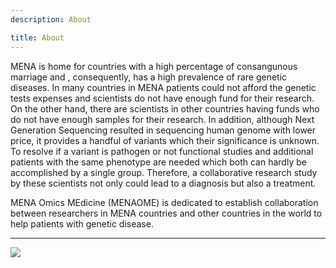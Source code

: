 ```yaml
---
description: About

title: About
---
```


MENA is home for countries with a high percentage of consangunous marriage and , consequently, has a high prevalence of rare genetic diseases. In many countries in MENA patients could not afford the genetic tests expenses and scientists do not have enough fund for their research. On the other hand, there are scientists in other countries having funds who do not have enough samples for their research. In addition, although Next Generation Sequencing resulted in sequencing human genome with lower price, it provides a handful of variants which their significance is unknown. To resolve if a variant is pathogen or not functional studies and additional patients with the same phenotype are needed which both can hardly be accomplished by a single group. Therefore, a collaborative research study by these scientists not only could lead to a diagnosis but also a treatment.

MENA Omics MEdicine (MENAOME) is dedicated to establish collaboration between researchers in MENA countries and other countries in the world to help patients with genetic disease. 

---


![](/./About_files/vision.png)


